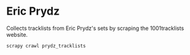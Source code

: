 # Eric Prydz

Collects tracklists from Eric Prydz's sets by scraping the 1001tracklists website.

```bash
scrapy crawl prydz_tracklists
```